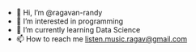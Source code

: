 - 👋 Hi, I’m @ragavan-randy
- 👀 I’m interested in programming
- 🌱 I’m currently learning Data Science
- 📫 How to reach me listen.music.ragav@gmail.com

<!---
ragavan-randy/ragavan-randy is a ✨ special ✨ repository because its `README.md` (this file) appears on your GitHub profile.
You can click the Preview link to take a look at your changes.
--->
